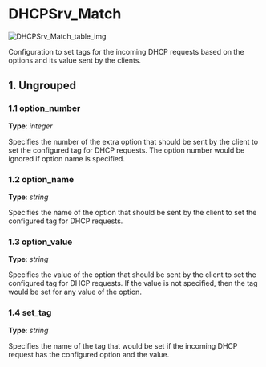 # DHCPSrv_Match

![DHCPSrv_Match_table_img](http://www.plantuml.com/plantuml/img/0Vi01Fz0StHXSdHrRMmAT6zdPNHePN8WUmfZR65pSo14I4DGNrDbSdPbSWfZR65pSo14I4DGKt9sNqrXT6De2dqAH4X3K5DoTbzDONHZQ20yBNKj84H8Gr1VKsLoTcLo2cXfP6KWOsboOsnb2cXfP6KWRMLjOcLoSmfpQsbkS65oOMqWRMzkRsDeSczjPI1qSdLb2cnbPsLkP21oQMTeT0fZRsvqQMvrRtCWR6bkPI0j83nYFdDqSczkPpmlOZuWScLcPN9bRcDb2cHlT7HbP21iQMvb82qWF6a-TsLXQpmlQJuWScLcPN9bRcDb2cLkP6nbPsLkP0f0PMvaTMri)

Configuration to set tags for the incoming DHCP requests based on the options
and its value sent by the clients.

## 1. Ungrouped

### 1.1 option_number

**Type**: _integer_

Specifies the number of the extra option that should be sent by the client to
set the configured tag for DHCP requests. The option number would be ignored if
option name is specified.

### 1.2 option_name

**Type**: _string_

Specifies the name of the option that should be sent by the client to set the
configured tag for DHCP requests.

### 1.3 option_value

**Type**: _string_

Specifies the value of the option that should be sent by the client to set the
configured tag for DHCP requests. If the value is not specified, then the tag
would be set for any value of the option.

### 1.4 set_tag

**Type**: _string_

Specifies the name of the tag that would be set if the incoming DHCP request has
the configured option and the value.

